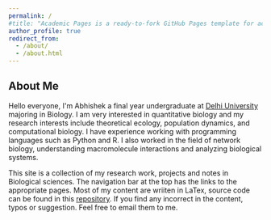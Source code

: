 ```yaml
---
permalink: /
#title: "Academic Pages is a ready-to-fork GitHub Pages template for academic personal websites"
author_profile: true
redirect_from: 
  - /about/
  - /about.html
---
```

About Me
------
Hello everyone, I'm Abhishek a final year undergraduate at [Delhi University](https://www.du.ac.in/) majoring in Biology. I am very interested in quantitative biology  and my research interests include theoretical ecology, population dynamics, and computational biology. I have experience working with programming languages such as Python and R. I also worked in the field of network biology, understanding macromolecule interactions and analyzing biological systems. 

This site is a collection of my research work, projects and notes in Biological sciences. The navigation bar at the top has the links to the appropriate pages. Most of my content are wriiten in LaTex, source code can be found in this [repository](https://github.com/Abhishek9824/Notes/blob/main/LaTex). If you find any incorrect in the content, typos or suggestion. Feel free to email them to me.
